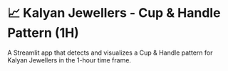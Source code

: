 # 📈 Kalyan Jewellers - Cup & Handle Pattern (1H)

A Streamlit app that detects and visualizes a Cup & Handle pattern for Kalyan Jewellers in the 1-hour time frame.
